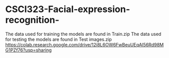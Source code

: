 # CSCI323-Facial-expression-recognition-
The data used for training the models are found in Train.zip 
The data used for testing the models are found in Test images.zip
https://colab.research.google.com/drive/12i8L6OW6FwBeuUEqAl56Rd98MG1PZf76?usp=sharing
